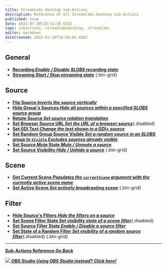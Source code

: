 ```yaml
---
title: Streamlabs Desktop Sub-Actions
description: Reference of all Streamlabs Desktop Sub-Actions
published: true
date: 2022-07-20T20:14:10.032Z
tags: subactions, streamlabsdesktop, streamlabs
editor: markdown
dateCreated: 2022-07-10T18:50:04.028Z
---
```


## General
* [<i class="mdi mdi-record-circle-outline text--streamlabs"></i>**Recording *Enable / Disable SLOBS recording state***](/Sub-Actions/SLOBS/Recording)
* [<i class="mdi mdi-signal text--streamlabs"></i>**Streaming *Start / Stop streaming state***](/Sub-Actions/SLOBS/Streaming)
{.btn-grid}

## Source
* [<i class="mdi mdi-flip-horizontal text--streamlabs"></i>**Flip Source *Inverts the source vertically***](/Sub-Actions/SLOBS/Flip-Source)
* [<i class="mdi mdi-group text--streamlabs"></i>**Hide Group's Sources *Hide all sources within a specified SLOBS source group***](/Sub-Actions/SLOBS/Hide-Groups-Sources)
* [<i class="mdi mdi-rotate-right text--streamlabs"></i>**Rotate Source *Set source rotation translation***](/Sub-Actions/SLOBS/Rotate-Source)
* [<i class="mdi mdi-google-chrome text--streamlabs"></i>**Set Browser Source URL *Set the URL of a browser source***](/Sub-Actions/SLOBS/Set-Browser-Source-URL){.disabled}
* [<i class="mdi mdi-format-text text--streamlabs"></i>**Set GDI Text *Change the text shown in a GDI+ source***](/Sub-Actions/SLOBS/Set-GDI-Text)
* [<i class="mdi mdi-group text--streamlabs"></i>**Set Random Group Source Visible *Set a random source in an SLOBS group to `Visible`* *Excludes sources already visible***](/Sub-Actions/SLOBS/Set-Random-Group-Source-Visible)
* [<i class="mdi mdi-speaker text--streamlabs"></i>**Set Source Mute State *Mute / Unmute a source***](/Sub-Actions/SLOBS/Set-Source-Mute-State)
* [<i class="mdi mdi-border-none-variant text--streamlabs"></i>**Set Source Visibility *Hide / Unhide a source***](/Sub-Actions/SLOBS/Set-Source-Visibility)
{.btn-grid}

## Scene
* [<i class="mdi mdi-scan-helper text--streamlabs"></i>**Get Current Scene *Populates the `currentScene` argument with the currently active scene name***](/Sub-Actions/SLOBS/Get-Current-Scene)
* [<i class="mdi mdi-select-drag text--streamlabs"></i>**Set Active Scene *Set actively broadcasting scene***](/Sub-Actions/SLOBS/Set-Active-Scene)
{.btn-grid}

## Filter
* [<i class="mdi mdi-filter-variant-minus text--streamlabs"></i>**Hide Source's Filters *Hide the filters on a source***](/Sub-Actions/OBS/Hide-Source-Filters)
* [<i class="mdi mdi-filter-variant-plus text--streamlabs"></i>**Set Scene Filter State *Set visibility state of a scene filter***](/Sub-Actions/SLOBS/Scene-Filter-State){.disabled}
* [<i class="mdi mdi-filter-variant-plus text--streamlabs"></i>**Set Source Filter State *Enable / Disable a source filter***](/Sub-Actions/SLOBS/Set-Source-Filter-State)
* [<i class="mdi mdi-filter-variant text--streamlabs"></i>**Set State of a Random Filter *Set visibility of a random source filter***](/Sub-Actions/SLOBS/Random-Filter-State){.disabled}
{.btn-grid}

---

<section class="btn-grid my-5">
    
  [<i class="mdi mdi-chevron-left"></i>**Sub-Actions Reference *Go Back***](/en/Sub-Actions)
  
  [<img src="https://streamer.bot/img/integrations/obs.svg"/> **OBS Studio *Using OBS Studio instead? Click here!***](/en/Sub-Actions/OBS)
  
</section>